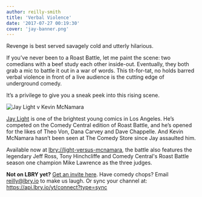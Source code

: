 ```yaml
---
author: reilly-smith
title: 'Verbal Violence'
date: '2017-07-27 00:19:30'
cover: 'jay-banner.png'
---
```

Revenge is best served savagely cold and utterly hilarious.

If you’ve never been to a Roast Battle, let me paint the scene: two comedians with a beef study each other inside-out. Eventually, they both grab a mic to battle it out in a war of words. This tit-for-tat, no holds barred verbal violence in front of a live audience is the cutting edge of underground comedy.

It’s a privilege to give you a sneak peek into this rising scene.

![Jay Light v Kevin McNamara](/img/news/jay-inline.PNG)

<a href='http://www.jaylightcomedy.com'>Jay Light</a> is one of the brightest young comics in Los Angeles. He’s competed on the Comedy Central edition of Roast Battle, and he’s opened for the likes of Theo Von, Dana Carvey and Dave Chappelle. And Kevin McNamara hasn’t been seen at The Comedy Store since Jay assaulted him.

Available now at <a href='lbry://light-versus-mcnamara'>lbry://light-versus-mcnamara</a>, the battle also features the legendary Jeff Ross, Tony Hinchcliffe and Comedy Central's Roast Battle season one champion Mike Lawrence as the three judges.

**Not on LBRY yet?** [Get an invite here](https://lbry.io/get). Have comedy chops? Email reilly@lbry.io to make us laugh. Or sync your channel at: https://api.lbry.io/yt/connect?type=sync
